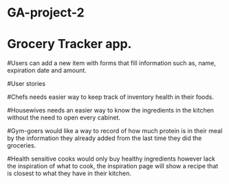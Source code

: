 # GA-project-2

# Grocery Tracker app.

#Users can add a new item with forms that fill information such as, name, expiration date and amount.

#User stories

#Chefs needs easier way to keep track of inventory health in their foods.

#Housewives needs an easier way to know the ingredients in the kitchen without the need to open every cabinet.

#Gym-goers would like a way to record of how much protein is in their meal by the information they already added from the last time they did the groceries.

#Health sensitive cooks would only buy healthy ingredients however lack the inspiration of what to cook, the inspiration page will show a recipe that is closest to what they have in their kitchen.